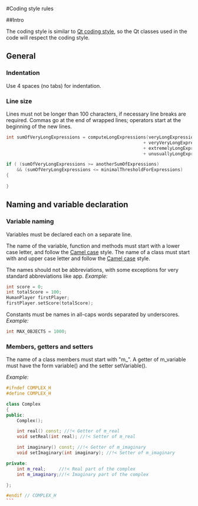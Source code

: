 #Coding style rules

##Intro

The coding style is similar to [Qt coding style](https://wiki.qt.io/Qt_Coding_Style), so the Qt classes used in the code will respect the coding style.

## General
### Indentation
Use 4 spaces (no tabs) for indentation.

### Line size
Lines must not be longer than 100 characters, if necessary line breaks are required. 
Commas go at the end of wrapped lines; operators start at the beginning of the new lines.

```c++
int sumOfVeryLongExpressions = computeLongExpressions(veryLongExpression 
                                                    + veryVeryLongExpression 
                                                    + extremelyLongExpression 
                                                    + unusuallyLongExpression);

if ( (sumOfVeryLongExpressions >= anotherSumOfExpressions)
    && (sumOfVeryLongExpressions <= minimalThresholdForExpressions)
{
    
}
```

## Naming and variable declaration

### Variable naming
Variables must be declared each on a separate line. 

The name of the variable, function and methods must start with a lower case letter, and follow the [Camel case](https://en.wikipedia.org/wiki/Camel_case) style.
The name of a class must start with and upper case letter and follow the [Camel case](https://en.wikipedia.org/wiki/Camel_case) style.

The names should not be abbreviations, with some exceptions for very standard abbreviations like app.
_Example:_
```c++
int score = 0;
int totalScore = 100;
HumanPlayer firstPlayer;
firstPlayer.setScore(totalScore);
```

Constants must be names in all-caps words separated by underscores.
_Example:_
```c++
int MAX_OBJECTS = 1000;
```

### Members, getters and setters
The name of a class members must start with "m_". A getter of m_variable must have the form variable() and the setter setVariable().

_Example:_
````c++
#ifndef COMPLEX_H
#define COMPLEX_H

class Complex
{
public:
    Complex();

    int real() const; //!< Getter of m_real
    void setReal(int real); //!< Setter of m_real

    int imaginary() const; //!< Getter of m_imaginary
    void setImaginary(int imaginary); //!< Setter of m_imaginary

private:
    int m_real;     //!< Real part of the complex
    int m_imaginary;//!< Imaginary part of the complex

};

#endif // COMPLEX_H
```